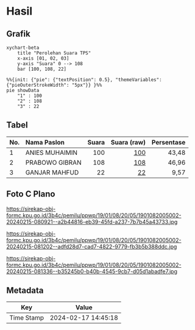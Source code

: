 # Hasil

## Grafik

```mermaid
xychart-beta
    title "Perolehan Suara TPS"
    x-axis [01, 02, 03]
    y-axis "Suara" 0 --> 108
    bar [100, 108, 22]
```

```mermaid
%%{init: {"pie": {"textPosition": 0.5}, "themeVariables": {"pieOuterStrokeWidth": "5px"}} }%%
pie showData
    "1" : 100
    "2" : 108
    "3" : 22
```

## Tabel

| No. | Nama Paslon    | Suara | Suara (raw) | Persentase |
|:--- |:-------------- | -----:| -----------:| ----------:|
| 1   | ANIES MUHAIMIN | 100   | [100][p-1]  | 43,48      |
| 2   | PRABOWO GIBRAN | 108   | [108][p-2]  | 46,96      |
| 3   | GANJAR MAHFUD  | 22    | [22][p-3]   | 9,57       |


[p-1]: https://github.com/gigit-pemilu/pemilu-2024-19-kepulauan-bangka-belitung/blob/main/pilpres/hitung-suara/sub/19-kepulauan-bangka-belitung/sub/01-bangka/sub/08-puding-besar/sub/2005-saing/sub/002-tps/sub/paslon-1.txt
[p-2]: https://github.com/gigit-pemilu/pemilu-2024-19-kepulauan-bangka-belitung/blob/main/pilpres/hitung-suara/sub/19-kepulauan-bangka-belitung/sub/01-bangka/sub/08-puding-besar/sub/2005-saing/sub/002-tps/sub/paslon-2.txt
[p-3]: https://github.com/gigit-pemilu/pemilu-2024-19-kepulauan-bangka-belitung/blob/main/pilpres/hitung-suara/sub/19-kepulauan-bangka-belitung/sub/01-bangka/sub/08-puding-besar/sub/2005-saing/sub/002-tps/sub/paslon-3.txt

## Foto C Plano

https://sirekap-obj-formc.kpu.go.id/3b4c/pemilu/ppwp/19/01/08/20/05/1901082005002-20240215-080921--a2b44816-eb39-45fd-a237-7b7b45a43733.jpg

https://sirekap-obj-formc.kpu.go.id/3b4c/pemilu/ppwp/19/01/08/20/05/1901082005002-20240215-081202--adfd28d7-cad7-4822-9779-fb3b5b388ddc.jpg

https://sirekap-obj-formc.kpu.go.id/3b4c/pemilu/ppwp/19/01/08/20/05/1901082005002-20240215-081336--b35245b0-b40b-4545-9cb7-d05d1abadfe7.jpg


## Metadata

| Key        | Value               |
| ---------- | ------------------- |
| Time Stamp | 2024-02-17 14:45:18 |



